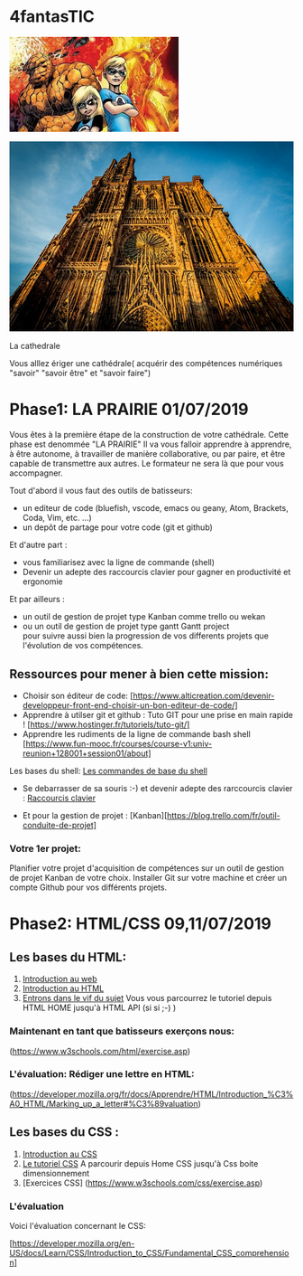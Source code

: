 # 4fantasTIC
![La team](4fantastic.jpg)





![Cathedrale](640px-Cathédrale_Notre-Dame_de_Strasbourg_août_2014.jpg)

La cathedrale

Vous alllez ériger une cathédrale( acquérir des compétences numériques "savoir" "savoir être" et "savoir faire")

#  Phase1: LA PRAIRIE 01/07/2019

Vous êtes à la première étape de la construction de votre cathédrale. Cette phase est denommée "LA PRAIRIE" Il va vous falloir apprendre à apprendre, à être autonome, à travailler de manière collaborative, ou par paire, et être capable de transmettre aux autres. Le formateur ne sera là que pour vous accompagner.

Tout d'abord il vous faut des outils de batisseurs:

* un editeur de code (bluefish, vscode, emacs ou geany, Atom, Brackets, Coda, Vim, etc. ...)
* un depôt de partage pour votre code (git et github)

Et d'autre part :

* vous familiarisez avec la ligne de commande (shell)
* Devenir un adepte des raccourcis clavier pour gagner en productivité et ergonomie

Et par ailleurs : 

* un outil de gestion de projet type Kanban comme trello ou wekan
* ou un outil de gestion de projet type gantt Gantt project  
pour suivre aussi bien la progression de vos differents projets que l'évolution de vos compétences.

## Ressources pour mener à bien cette mission:

 * Choisir son éditeur de code: [https://www.alticreation.com/devenir-developpeur-front-end-choisir-un-bon-editeur-de-code/]
 * Apprendre à utilser git et  github : Tuto GIT pour une prise en main rapide !
[https://www.hostinger.fr/tutoriels/tuto-git/]
 * Apprendre les rudiments de la ligne de commande bash shell [https://www.fun-mooc.fr/courses/course-v1:univ-reunion+128001+session01/about]
 
  Les bases du shell: [Les commandes de base du shell](commandes_de_bases.pdf) 
 
 * Se debarrasser de sa souris :-) et devenir adepte des rarccourcis clavier : [Raccourcis clavier](raccourcis.pdf)
 
 * Et pour la gestion de projet : [Kanban][https://blog.trello.com/fr/outil-conduite-de-projet]
 
 ### Votre 1er projet:
 
 Planifier votre projet d'acquisition de compétences sur un outil de  gestion de projet Kanban de votre choix.
 Installer Git sur votre machine et créer un compte Github pour vos différents projets.
 

  # Phase2: HTML/CSS 09,11/07/2019
  
  ## Les bases du HTML:
  
  1. [Introduction au web](https://developer.mozilla.org/fr/docs/Apprendre/Commencer_avec_le_web)
  2. [Introduction au HTML](https://developer.mozilla.org/fr/docs/Apprendre/Commencer_avec_le_web/Les_bases_HTML)
  3. [Entrons dans le vif du sujet](https://www.w3schools.com/html/)
  Vous vous parcourrez le tutoriel depuis HTML HOME jusqu'à HTML API (si si ;-) ) 
  
  ### Maintenant en tant que batisseurs exerçons nous: 
  
 (https://www.w3schools.com/html/exercise.asp)
  
  ### L'évaluation: Rédiger une lettre en HTML: 
  
  (https://developer.mozilla.org/fr/docs/Apprendre/HTML/Introduction_%C3%A0_HTML/Marking_up_a_letter#%C3%89valuation)
  
  ## Les bases du CSS :
  
  1. [Introduction au CSS](https://developer.mozilla.org/fr/docs/Apprendre/CSS/Introduction_%C3%A0_CSS)
  2. [Le tutoriel CSS](https://www.w3schools.com/css/default.asp) A parcourir depuis Home CSS jusqu'à Css boite dimensionnement
  3. [Exercices CSS] (https://www.w3schools.com/css/exercise.asp)
  
  ### L'évaluation 
   Voici l'évaluation concernant le CSS:
   
  [https://developer.mozilla.org/en-US/docs/Learn/CSS/Introduction_to_CSS/Fundamental_CSS_comprehension]
  
